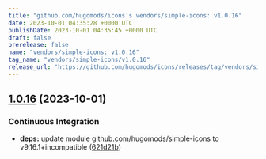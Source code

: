 ```yaml
---
title: "github.com/hugomods/icons's vendors/simple-icons: v1.0.16"
date: 2023-10-01 04:35:28 +0000 UTC
publishDate: 2023-10-01 04:35:45 +0000 UTC
draft: false
prerelease: false
name: "vendors/simple-icons: v1.0.16"
tag_name: "vendors/simple-icons/v1.0.16"
release_url: "https://github.com/hugomods/icons/releases/tag/vendors/simple-icons/v1.0.16"
---
```


## [1.0.16](https://github.com/hugomods/icons/compare/vendors/simple-icons/v1.0.15...vendors/simple-icons/v1.0.16) (2023-10-01)


### Continuous Integration

* **deps:** update module github.com/hugomods/simple-icons to v9.16.1+incompatible ([621d21b](https://github.com/hugomods/icons/commit/621d21bf3d8dcaf31a3e5664e4ed33d26571c74a))

